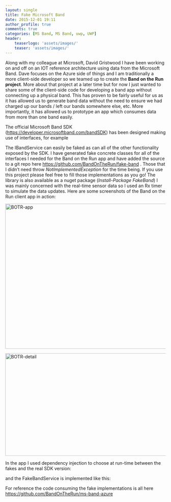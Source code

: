 ```yaml
---
layout: single
title: Fake Microsoft Band
date: 2015-12-01 19:11
author_profile: true
comments: true
categories: [MS Band, MS Band, uwp, UWP]
header:
    teaserlogo: 'assets/images/'
    teaser: 'assets/images/'
---
```

<p>Along with my colleague at Microsoft, David Gristwood I have been working on and off on an IOT reference architecture using data from the Microsoft Band. Dave focuses on the Azure side of things and I am traditionally a more client-side developer so we teamed up to create the <strong>Band on the Run project</strong>. More about that project at a later time but for now I just wanted to share some of the client-side code for developing a band app without connecting up a physical band. This has proven to be fairly useful for us as it has allowed us to generate band data without the need to ensure we had charged up our bands / left our bands somewhere else, etc. More importantly, it has allowed us to prototype an app which consumes data from more than one band easily.</p> <p>The official Microsoft Band SDK (<a title="https://developer.microsoftband.com/bandSDK" href="https://developer.microsoftband.com/bandSDK">https://developer.microsoftband.com/bandSDK</a>) has been designed making use of interfaces, for example</p><script src="https://gist.github.com/peted70/d3aa3db316252230599c.js"></script> <p>The IBandService can easily be faked as can all of the other functionality exposed by the SDK. I have generated fake concrete classes for all of the interfaces I needed for the Band on the Run app and have added the source to a git repo here <a title="https://github.com/BandOnTheRun/fake-band" href="https://github.com/BandOnTheRun/fake-band">https://github.com/BandOnTheRun/fake-band</a> . Those that I didn’t need throw <em>NotImplementedException</em> for the time being. If you use this project please feel free to fill those implementations as you go! The library is also available as a nuget package (<em>Install-Package FakeBand</em>) I was mainly concerned with the real-time sensor data so I used an Rx timer to simulate the data updates. Here are some screenshots of the Band on the Run client app in action:</p> <p><a href="http://peted.azurewebsites.net/wp-content/uploads/2015/12/BOTR-app.png"><img title="BOTR-app" style="border-top: 0px; border-right: 0px; background-image: none; border-bottom: 0px; padding-top: 0px; padding-left: 0px; border-left: 0px; display: inline; padding-right: 0px" border="0" alt="BOTR-app" src="http://peted.azurewebsites.net/wp-content/uploads/2015/12/BOTR-app_thumb.png" width="743" height="454"></a></p> <p><a href="http://peted.azurewebsites.net/wp-content/uploads/2015/12/BOTR-detail.png"><img title="BOTR-detail" style="border-top: 0px; border-right: 0px; background-image: none; border-bottom: 0px; padding-top: 0px; padding-left: 0px; border-left: 0px; display: inline; padding-right: 0px" border="0" alt="BOTR-detail" src="http://peted.azurewebsites.net/wp-content/uploads/2015/12/BOTR-detail_thumb.png" width="729" height="321"></a></p> <p>In the app I used dependency injection to choose at run-time between the fakes and the real SDK version:</p><script src="https://gist.github.com/peted70/cee73b11c16873388de2.js"></script> <p>and the FakeBandService is implemented like this:</p><script src="https://gist.github.com/peted70/5380d4ab541bb74d119a.js"></script> <p>For reference the code consuming the fake implementations is all here <a title="https://github.com/BandOnTheRun/ms-band-azure" href="https://github.com/BandOnTheRun/ms-band-azure">https://github.com/BandOnTheRun/ms-band-azure</a></p>
